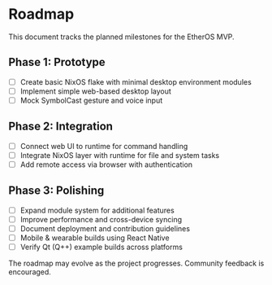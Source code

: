 # Roadmap

This document tracks the planned milestones for the EtherOS MVP.

## Phase 1: Prototype

- [ ] Create basic NixOS flake with minimal desktop environment modules
- [ ] Implement simple web-based desktop layout
- [ ] Mock SymbolCast gesture and voice input

## Phase 2: Integration

- [ ] Connect web UI to runtime for command handling
- [ ] Integrate NixOS layer with runtime for file and system tasks
- [ ] Add remote access via browser with authentication

## Phase 3: Polishing

- [ ] Expand module system for additional features
- [ ] Improve performance and cross-device syncing
- [ ] Document deployment and contribution guidelines
- [ ] Mobile & wearable builds using React Native
- [ ] Verify Qt (Q++) example builds across platforms

The roadmap may evolve as the project progresses. Community feedback is encouraged.
